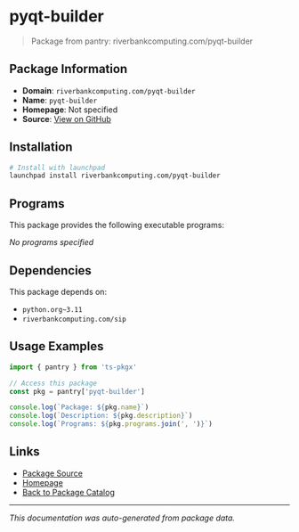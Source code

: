 # pyqt-builder

> Package from pantry: riverbankcomputing.com/pyqt-builder

## Package Information

- **Domain**: `riverbankcomputing.com/pyqt-builder`
- **Name**: `pyqt-builder`
- **Homepage**: Not specified
- **Source**: [View on GitHub](https://github.com/pkgxdev/pantry/tree/main/projects/riverbankcomputing.com/pyqt-builder/package.yml)

## Installation

```bash
# Install with launchpad
launchpad install riverbankcomputing.com/pyqt-builder
```

## Programs

This package provides the following executable programs:

*No programs specified*

## Dependencies

This package depends on:

- `python.org~3.11`
- `riverbankcomputing.com/sip`

## Usage Examples

```typescript
import { pantry } from 'ts-pkgx'

// Access this package
const pkg = pantry['pyqt-builder']

console.log(`Package: ${pkg.name}`)
console.log(`Description: ${pkg.description}`)
console.log(`Programs: ${pkg.programs.join(', ')}`)
```

## Links

- [Package Source](https://github.com/pkgxdev/pantry/tree/main/projects/riverbankcomputing.com/pyqt-builder/package.yml)
- [Homepage](#)
- [Back to Package Catalog](../../../package-catalog.md)

---

*This documentation was auto-generated from package data.*
